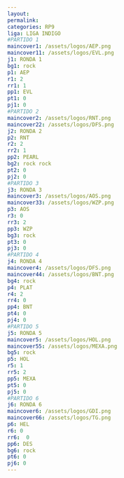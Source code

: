 ```yaml
---
layout: 
permalink: 
categories: RP9
liga: LIGA INDIGO
#PARTIDO 1
maincover1: /assets/logos/AEP.png
maincover11: /assets/logos/EVL.png
j1: RONDA 1
bg1: rock
p1: AEP
r1: 2
rr1: 1
pp1: EVL
pt1: 0
pj1: 0
#PARTIDO 2
maincover2: /assets/logos/RNT.png
maincover22: /assets/logos/DFS.png
j2: RONDA 2
p2: RNT
r2: 2
rr2: 1
pp2: PEARL
bg2: rock rock
pt2: 0
pj2: 0
#PARTIDO 3
j3: RONDA 3
maincover3: /assets/logos/AOS.png
maincover33: /assets/logos/WZP.png
p3: AOS
r3: 0
rr3: 2
pp3: WZP
bg3: rock
pt3: 0
pj3: 0
#PARTIDO 4
j4: RONDA 4
maincover4: /assets/logos/DFS.png
maincover44: /assets/logos/BNT.png
bg4: rock 
p4: PLAT
r4: 2
rr4: 0
pp4: BNT
pt4: 0
pj4: 0
#PARTIDO 5
j5: RONDA 5
maincover5: /assets/logos/HOL.png
maincover55: /assets/logos/MEXA.png
bg5: rock 
p5: HOL
r5: 1
rr5: 2
pp5: MEXA
pt5: 0
pj5: 0
#PARTIDO 6
j6: RONDA 6
maincover6: /assets/logos/GDI.png
maincover66: /assets/logos/TG.png
p6: HEL
r6: 0
rr6:  0
pp6: DES
bg6: rock
pt6: 0
pj6: 0
---
```

